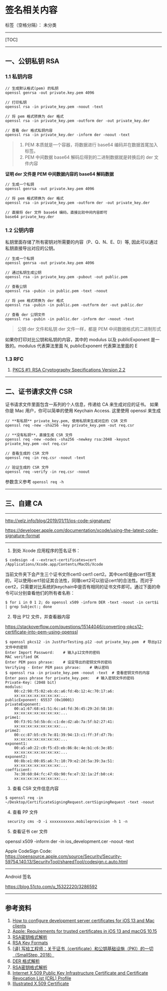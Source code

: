 ﻿# 签名相关内容

标签（空格分隔）： 未分类

---

[TOC]
 
--- 

## 一、公钥私钥 RSA 

### 1.1 私钥内容

```
// 生成默认格式(pem) 的私钥
openssl genrsa -out private.key.pem 4096

// 打印私钥
openssl rsa -in private_key.pem -noout -text

// 将 pem 格式转换为 der 格式
openssl rsa -in private_key.pem -outform der -out private_key.der

// 查看 der 格式私钥内容
openssl rsa -in private_key.der -inform der -noout -text
```
> 1. PEM 本质就是一个容器，将数据进行 base64 编码并在数据首尾加入标签。
> 2. PEM 中间数据 base64 解码后得到的二进制数据就是转换后的 der 文件内容 

**证明 der 文件是 PEM 中间数据内容的 base64 解码数据**

```
// 生成一个私钥
openssl genrsa -out private.key.pem 4096

// 将 pem 格式转换为 der 格式
openssl rsa -in private_key.pem -outform der -out private_key.der

// 直接将 der 文件 base64 编码，直接比较中间内容即可
base64 private_key.der

```

### 1.2 公钥内容

私钥里面存储了所有密钥对所需要的内容（P、Q、N、E、D）等, 因此可以通过私钥直接导出对应的公钥。

```
// 生成一个私钥
openssl genrsa -out private.key.pem 4096

// 通过私钥生成公钥
openssl rsa -in private_key.pem -pubout -out public.pem

// 查看公钥
openssl rsa -pubin -in public.pem -text -noout

// 将 pem 格式转换为 der 格式
openssl rsa -pubin -in public.pem -outform der -out public.der

// 查看 der 公钥文件
openssl rsa -pubin -in public.der -inform der -noout -text

```
> 公钥 der 文件和私钥 der 文件一样，都是 PEM 中间数据格式的二进制形式

如果你打印对比公钥和私钥的内容，其中的 modulus 以及 publicExponent 是一致的。modulus 代表算法里面 N, publicExponent 代表算法里面的 E

### 1.3 RFC 

1. [PKCS #1: RSA Cryptography Specifications Version 2.2](https://www.rfc-editor.org/rfc/rfc8017#section-3.1)


---

## 二、证书请求文件 CSR

证书请求文件里面包含一系列的个人信息，传递给 CA 来生成对应的证书。 如果你是 Mac 用户，你可以简单的使用 Keychain Access. 这里使用 openssl 来生成


```
// **有私钥** private_key.pem, 使用私钥来生成对应的 CSR 文件
openssl req -new -sha256 -key private_key.pem -out req.csr

// **没有私钥**，直接生成 CSR 文件
openssl req -new -nodes -sha256 -newkey rsa:2048 -keyout private_key.pem -out req.csr

// 查看生成的 CSR 文件
openssl req -in req.csr -noout -text

// 验证生成的 CSR 文件
openssl req -verify -in req.csr -noout

```
参数含义参考 `openssl req -h`

--- 

## 三、自建 CA



---



http://xelz.info/blog/2019/01/11/ios-code-signature/

https://developer.apple.com/documentation/xcode/using-the-latest-code-signature-format



----

1. 到处 Xcode 应用程序的签名证书：

```
$ codesign -d --extract-certificates=cert /Applications/Xcode.app/Contents/MacOS/Xcode
```

当前文件夹下会产生三个证书文件cert0 cert1 cert2。其中cert0是由cert1签发的，可以使用cert1验证其合法性，同理cert2可以验证cert1的合法性。而对于cert2，只需要对比系统的keychain中是否有相同的证书文件即可。通过下面的命令可以分别查看他们的所有者名称：

```
$ for i in 0 1 2; do openssl x509 -inform DER -text -noout -in cert$i | grep Subject:; done
```

2. 导出 P12 文件，并查看器内容

https://stackoverflow.com/questions/15144046/converting-pkcs12-certificate-into-pem-using-openssl

```
$ openssl pkcs12 -in JustForTesting.p12 -out private_key.pem  # 导出p12文件中的密钥
Enter Import Password:    # 输入p12文件的密码
MAC verified OK
Enter PEM pass phrase:    # 设定导出的密钥文件的密码
Verifying - Enter PEM pass phrase:    # 确认密码
$ openssl rsa -in private_key.pem -noout -text  # 查看密钥文件的内容
Enter pass phrase for private_key.pem:   # 输入密钥文件的密码
Private-Key: (2048 bit)
modulus:
    00:c2:98:f5:02:eb:dc:a6:fd:4b:12:4c:70:17:a6:
    xx:xx:xx:xx:xx:xx:xx:...
publicExponent: 65537 (0x10001)
privateExponent:
    00:a1:67:68:e1:51:6c:a4:fd:36:45:29:2d:58:10:
    xx:xx:xx:xx:xx:xx:xx:...
prime1:
    00:f3:91:5d:5b:dc:c1:de:d2:ab:7a:5f:b2:27:41:
    xx:xx:xx:xx:xx:xx:xx:...
prime2:
    00:cc:87:b5:c9:7e:81:39:94:13:c1:ff:3f:d7:7b:
    xx:xx:xx:xx:xx:xx:xx:...
exponent1:
    00:a5:a0:22:c0:f5:d3:eb:86:8c:4e:b1:c6:3e:85:
    xx:xx:xx:xx:xx:xx:xx:...
exponent2:
    00:8b:e1:00:85:a6:7c:10:79:e2:2d:5a:39:3a:51:
    xx:xx:xx:xx:xx:xx:xx:...
coefficient:
    7e:30:60:84:fc:47:6b:90:fe:e7:32:1a:2f:b0:c4:
    xx:xx:xx:xx:xx:xx:xx:...
```

3. 查看 CSR 文件信息内容

```
$ openssl req -in ~/Desktop/CertificateSigningRequest.certSigningRequest -text -noout

```

4. 查看 PP 文件

```
 security cms -D -i xxxxxxxxxxx.mobileprovision -h 1 -n
```


5. 查看证书 cer 文件

openssl x509 -inform der -in ios_development.cer -noout -text


Apple CodeSign Code: https://opensource.apple.com/source/Security/Security-59754.140.13/SecurityTool/sharedTool/codesign.c.auto.html






----

Android 签名

https://blog.51cto.com/u_15322220/3286592


---

## 参考资料
1. [How to configure development server certificates for iOS 13 and Mac clients](https://jaanus.com/ios-13-certificates/)
2. [Apple: Requirements for trusted certificates in iOS 13 and macOS 10.15](https://support.apple.com/en-us/HT210176)
3. [RSA密钥格式解析](https://www.jianshu.com/p/c93a993f8997) 
4. [RSA Key Formats](https://samsclass.info/141/proj/pCH-RKF.htm#:~:text=This%20format%20is%20called%20PEM,commands%20to%20generate%20a%20%22key.)
5. [[译] 写给工程师：关于证书（certificate）和公钥基础设施（PKI）的一切（SmallStep, 2018）](https://arthurchiao.art/blog/everything-about-pki-zh/)
6. [DER 格式解析](https://www.cnblogs.com/awsqsh/articles/6730890.html)
7. [RSA密钥格式解析](https://www.jianshu.com/p/c93a993f8997)
8. [Internet X.509 Public Key Infrastructure Certificate and Certificate Revocation List (CRL) Profile](https://datatracker.ietf.org/doc/html/rfc5280#section-4.2.1.12)
9. [Illustrated X.509 Certificate](https://darutk.medium.com/illustrated-x-509-certificate-84aece2c5c2e)